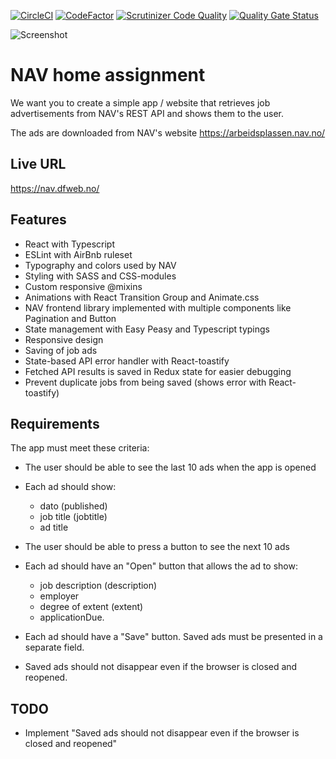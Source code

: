[![CircleCI](https://circleci.com/gh/w3bdesign/nav-jobs/tree/master.svg?style=shield)](https://circleci.com/gh/w3bdesign/nav-jobs)
<a href="https://www.codefactor.io/repository/github/w3bdesign/nav-jobs"><img src="https://www.codefactor.io/repository/github/w3bdesign/nav-jobs/badge" alt="CodeFactor" /></a>
[![Scrutinizer Code Quality](https://scrutinizer-ci.com/g/w3bdesign/nav-jobs/badges/quality-score.png?b=master)](https://scrutinizer-ci.com/g/w3bdesign/nav-jobs/?branch=master)
[![Quality Gate Status](https://sonarcloud.io/api/project_badges/measure?project=w3bdesign_nav-jobs&metric=alert_status)](https://sonarcloud.io/dashboard?id=w3bdesign_nav-jobs)

<img src="https://user-images.githubusercontent.com/45217974/113947801-c27d8400-980b-11eb-924b-b8ae9e455e33.png" alt="Screenshot" />

# NAV home assignment

We want you to create a simple app / website that retrieves job advertisements from NAV's REST API and shows them to the user.

The ads are downloaded from NAV's website <https://arbeidsplassen.nav.no/>

## Live URL

<https://nav.dfweb.no/>

## Features

-   React with Typescript
-   ESLint with AirBnb ruleset
-   Typography and colors used by NAV
-   Styling with SASS and CSS-modules
-   Custom responsive @mixins
-   Animations with React Transition Group and Animate.css
-   NAV frontend library implemented with multiple components like Pagination and Button
-   State management with Easy Peasy and Typescript typings
-   Responsive design
-   Saving of job ads
-   State-based API error handler with React-toastify
-   Fetched API results is saved in Redux state for easier debugging
-   Prevent duplicate jobs from being saved (shows error with React-toastify)

## Requirements

The app must meet these criteria:

-   The user should be able to see the last 10 ads when the app is opened

-   Each ad should show:

    -   dato (published)
    -   job title (jobtitle)
    -   ad title

-   The user should be able to press a button to see the next 10 ads

-   Each ad should have an "Open" button that allows the ad to show:

    -   job description (description)
    -   employer
    -   degree of extent (extent)
    -   applicationDue.

-   Each ad should have a "Save" button. Saved ads must be presented in a separate field.

-   Saved ads should not disappear even if the browser is closed and reopened.

## TODO

-   Implement "Saved ads should not disappear even if the browser is closed and reopened"
